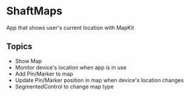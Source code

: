 # ShaftMaps

App that shows user's current location with MapKit

## Topics

* Show Map
* Monitor device's location when app is in use
* Add Pin/Marker to map
* Update Pin/Marker position in map when device's location changes
* SegmentedControl to change map type

